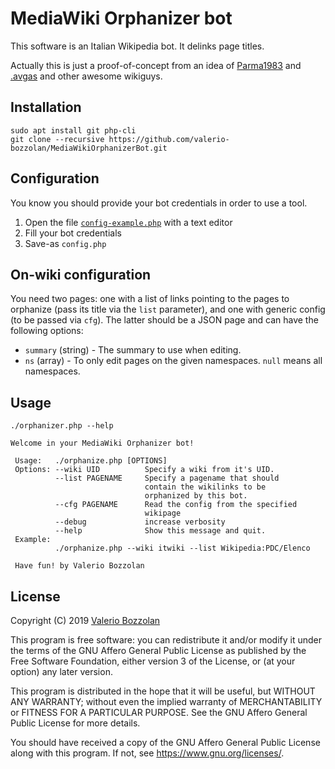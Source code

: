 # MediaWiki Orphanizer bot

This software is an Italian Wikipedia bot. It delinks page titles.

Actually this is just a proof-of-concept from an idea of [Parma1983](https://it.wikipedia.org/wiki/Utente:Parma1983) and [.avgas](https://it.wikipedia.org/wiki/Utente:.avgas) and other awesome wikiguys.

## Installation

	sudo apt install git php-cli
	git clone --recursive https://github.com/valerio-bozzolan/MediaWikiOrphanizerBot.git

## Configuration

You know you should provide your bot credentials in order to use a tool.

1. Open the file [`config-example.php`](config-example.php) with a text editor
2. Fill your bot credentials
3. Save-as `config.php`

## On-wiki configuration
You need two pages: one with a list of links pointing to the pages to orphanize (pass its title via the `list` parameter),
and one with generic config (to be passed via `cfg`). The latter should be a JSON page and can have the following options:

 * `summary` (string) - The summary to use when editing.
 * `ns` (array) - To only edit pages on the given namespaces. `null` means all namespaces.

## Usage

	./orphanizer.php --help

```
Welcome in your MediaWiki Orphanizer bot!

 Usage:   ./orphanize.php [OPTIONS]
 Options: --wiki UID          Specify a wiki from it's UID.
          --list PAGENAME     Specify a pagename that should
                              contain the wikilinks to be
                              orphanized by this bot.
          --cfg PAGENAME      Read the config from the specified
                              wikipage
          --debug             increase verbosity
          --help              Show this message and quit.
 Example:
          ./orphanize.php --wiki itwiki --list Wikipedia:PDC/Elenco

 Have fun! by Valerio Bozzolan
```

## License

Copyright (C) 2019 [Valerio Bozzolan](https://it.wikipedia.org/wiki/Utente:Valerio_Bozzolan)

This program is free software: you can redistribute it and/or modify
it under the terms of the GNU Affero General Public License as
published by the Free Software Foundation, either version 3 of the
License, or (at your option) any later version.

This program is distributed in the hope that it will be useful,
but WITHOUT ANY WARRANTY; without even the implied warranty of
MERCHANTABILITY or FITNESS FOR A PARTICULAR PURPOSE. See the
GNU Affero General Public License for more details.

You should have received a copy of the GNU Affero General Public License
along with this program. If not, see <https://www.gnu.org/licenses/>.
